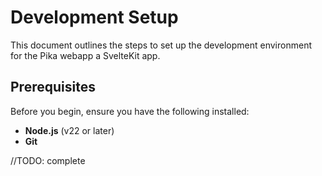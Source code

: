 # Development Setup

This document outlines the steps to set up the development environment for the Pika webapp a SvelteKit app.

## Prerequisites

Before you begin, ensure you have the following installed:

- **Node.js** (v22 or later)
- **Git**


//TODO: complete
